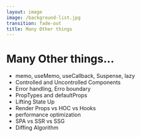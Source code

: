```yaml
---
layout: image
image: /background-list.jpg
transition: fade-out
title: Many Other things
---
```


<div class="flex flex-justify-center h-full flex-col">
  <div class="background">

  <h1 class="text-left m-b-0 font-bold">
    Many Other things...
  </h1>

  <ul>
    <li> memo, useMemo, useCallback, Suspense, lazy </li>
    <li> Controlled and Uncontrolled Components  </li>
    <li> Error handling, Erro boundary </li>
    <li> PropTypes and defaultProps </li>
    <li> Lifting State Up </li>
    <li> Render Props vs HOC vs Hooks </li>
    <li> performance optimization </li>
    <li> SPA vs SSR vs SSG </li>
    <li> Diffing Algorithm </li>
  </ul>

  </div>
</div>

<style>
  a {
    font-weight: 600;
  }
</style>
